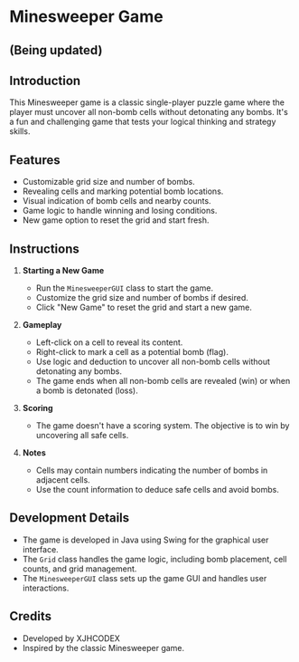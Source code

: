 # Minesweeper Game
## (Being updated)

## Introduction
This Minesweeper game is a classic single-player puzzle game where the player must uncover all non-bomb cells without detonating any bombs. It's a fun and challenging game that tests your logical thinking and strategy skills.

## Features
- Customizable grid size and number of bombs.
- Revealing cells and marking potential bomb locations.
- Visual indication of bomb cells and nearby counts.
- Game logic to handle winning and losing conditions.
- New game option to reset the grid and start fresh.

## Instructions
1. **Starting a New Game**
   - Run the `MinesweeperGUI` class to start the game.
   - Customize the grid size and number of bombs if desired.
   - Click "New Game" to reset the grid and start a new game.

2. **Gameplay**
   - Left-click on a cell to reveal its content.
   - Right-click to mark a cell as a potential bomb (flag).
   - Use logic and deduction to uncover all non-bomb cells without detonating any bombs.
   - The game ends when all non-bomb cells are revealed (win) or when a bomb is detonated (loss).

3. **Scoring**
   - The game doesn't have a scoring system. The objective is to win by uncovering all safe cells.

4. **Notes**
   - Cells may contain numbers indicating the number of bombs in adjacent cells.
   - Use the count information to deduce safe cells and avoid bombs.

## Development Details
- The game is developed in Java using Swing for the graphical user interface.
- The `Grid` class handles the game logic, including bomb placement, cell counts, and grid management.
- The `MinesweeperGUI` class sets up the game GUI and handles user interactions.

## Credits
- Developed by XJHCODEX
- Inspired by the classic Minesweeper game.
